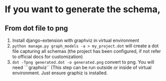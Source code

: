# If you want to generate the schema,


## From dot file to png
1. Install django-extension with graphviz in virtual environment
2. ```python manage.py graph_models -a > my_project.dot``` will create a dot file capturing all schemas (the project has been configured, if not refer to official docs for customization)
2. ```dot -Tpng generated.dot -o generated.png``` convert to png. You will need ```graphviz`` (This step can be run outside or inside of virtual environment. Just ensure graphiz is installed.




